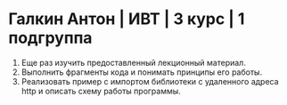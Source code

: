 # Галкин Антон |  ИВТ | 3 курс | 1 подгруппа

1. Еще раз изучить предоставленный лекционный материал. <br> 
2. Выполнить фрагменты кода и понимать принципы его работы. <br> 
3. Реализовать пример с импортом библиотеки с удаленного адреса http и описать схему работы программы.